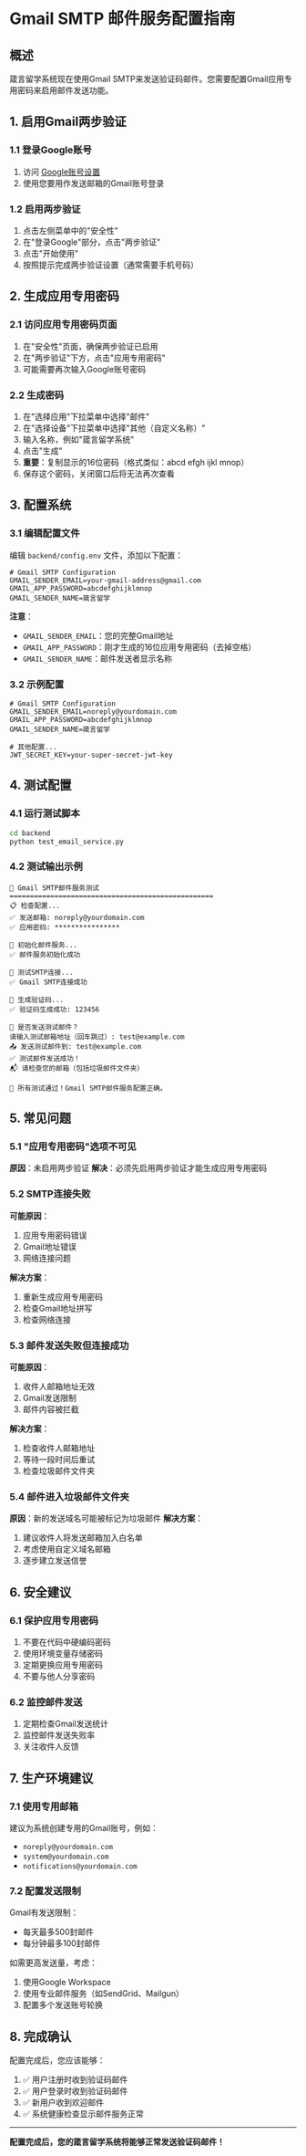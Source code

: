 # Gmail SMTP 邮件服务配置指南

## 概述

箴言留学系统现在使用Gmail SMTP来发送验证码邮件。您需要配置Gmail应用专用密码来启用邮件发送功能。

## 1. 启用Gmail两步验证

### 1.1 登录Google账号
1. 访问 [Google账号设置](https://myaccount.google.com/)
2. 使用您要用作发送邮箱的Gmail账号登录

### 1.2 启用两步验证
1. 点击左侧菜单中的"安全性"
2. 在"登录Google"部分，点击"两步验证"
3. 点击"开始使用"
4. 按照提示完成两步验证设置（通常需要手机号码）

## 2. 生成应用专用密码

### 2.1 访问应用专用密码页面
1. 在"安全性"页面，确保两步验证已启用
2. 在"两步验证"下方，点击"应用专用密码"
3. 可能需要再次输入Google账号密码

### 2.2 生成密码
1. 在"选择应用"下拉菜单中选择"邮件"
2. 在"选择设备"下拉菜单中选择"其他（自定义名称）"
3. 输入名称，例如"箴言留学系统"
4. 点击"生成"
5. **重要**：复制显示的16位密码（格式类似：abcd efgh ijkl mnop）
6. 保存这个密码，关闭窗口后将无法再次查看

## 3. 配置系统

### 3.1 编辑配置文件
编辑 `backend/config.env` 文件，添加以下配置：

```env
# Gmail SMTP Configuration
GMAIL_SENDER_EMAIL=your-gmail-address@gmail.com
GMAIL_APP_PASSWORD=abcdefghijklmnop
GMAIL_SENDER_NAME=箴言留学
```

**注意**：
- `GMAIL_SENDER_EMAIL`：您的完整Gmail地址
- `GMAIL_APP_PASSWORD`：刚才生成的16位应用专用密码（去掉空格）
- `GMAIL_SENDER_NAME`：邮件发送者显示名称

### 3.2 示例配置
```env
# Gmail SMTP Configuration
GMAIL_SENDER_EMAIL=noreply@yourdomain.com
GMAIL_APP_PASSWORD=abcdefghijklmnop
GMAIL_SENDER_NAME=箴言留学

# 其他配置...
JWT_SECRET_KEY=your-super-secret-jwt-key
```

## 4. 测试配置

### 4.1 运行测试脚本
```bash
cd backend
python test_email_service.py
```

### 4.2 测试输出示例
```
🧪 Gmail SMTP邮件服务测试
==================================================
📋 检查配置...
✅ 发送邮箱: noreply@yourdomain.com
✅ 应用密码: ****************

🚀 初始化邮件服务...
✅ 邮件服务初始化成功

🔗 测试SMTP连接...
✅ Gmail SMTP连接成功

🔢 生成验证码...
✅ 验证码生成成功: 123456

📧 是否发送测试邮件？
请输入测试邮箱地址（回车跳过）: test@example.com
📤 发送测试邮件到: test@example.com
✅ 测试邮件发送成功！
📬 请检查您的邮箱（包括垃圾邮件文件夹）

🎉 所有测试通过！Gmail SMTP邮件服务配置正确。
```

## 5. 常见问题

### 5.1 "应用专用密码"选项不可见
**原因**：未启用两步验证
**解决**：必须先启用两步验证才能生成应用专用密码

### 5.2 SMTP连接失败
**可能原因**：
1. 应用专用密码错误
2. Gmail地址错误
3. 网络连接问题

**解决方案**：
1. 重新生成应用专用密码
2. 检查Gmail地址拼写
3. 检查网络连接

### 5.3 邮件发送失败但连接成功
**可能原因**：
1. 收件人邮箱地址无效
2. Gmail发送限制
3. 邮件内容被拦截

**解决方案**：
1. 检查收件人邮箱地址
2. 等待一段时间后重试
3. 检查垃圾邮件文件夹

### 5.4 邮件进入垃圾邮件文件夹
**原因**：新的发送域名可能被标记为垃圾邮件
**解决方案**：
1. 建议收件人将发送邮箱加入白名单
2. 考虑使用自定义域名邮箱
3. 逐步建立发送信誉

## 6. 安全建议

### 6.1 保护应用专用密码
1. 不要在代码中硬编码密码
2. 使用环境变量存储密码
3. 定期更换应用专用密码
4. 不要与他人分享密码

### 6.2 监控邮件发送
1. 定期检查Gmail发送统计
2. 监控邮件发送失败率
3. 关注收件人反馈

## 7. 生产环境建议

### 7.1 使用专用邮箱
建议为系统创建专用的Gmail账号，例如：
- `noreply@yourdomain.com`
- `system@yourdomain.com`
- `notifications@yourdomain.com`

### 7.2 配置发送限制
Gmail有发送限制：
- 每天最多500封邮件
- 每分钟最多100封邮件

如需更高发送量，考虑：
1. 使用Google Workspace
2. 使用专业邮件服务（如SendGrid、Mailgun）
3. 配置多个发送账号轮换

## 8. 完成确认

配置完成后，您应该能够：
1. ✅ 用户注册时收到验证码邮件
2. ✅ 用户登录时收到验证码邮件
3. ✅ 新用户收到欢迎邮件
4. ✅ 系统健康检查显示邮件服务正常

---

**配置完成后，您的箴言留学系统将能够正常发送验证码邮件！**
